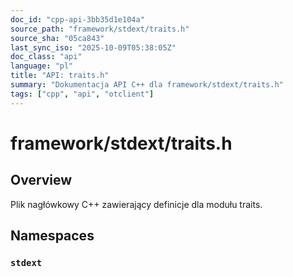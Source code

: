 ```yaml
---
doc_id: "cpp-api-3bb35d1e104a"
source_path: "framework/stdext/traits.h"
source_sha: "05ca843"
last_sync_iso: "2025-10-09T05:38:05Z"
doc_class: "api"
language: "pl"
title: "API: traits.h"
summary: "Dokumentacja API C++ dla framework/stdext/traits.h"
tags: ["cpp", "api", "otclient"]
---
```


# framework/stdext/traits.h

## Overview

Plik nagłówkowy C++ zawierający definicje dla modułu traits.

## Namespaces

### `stdext`
